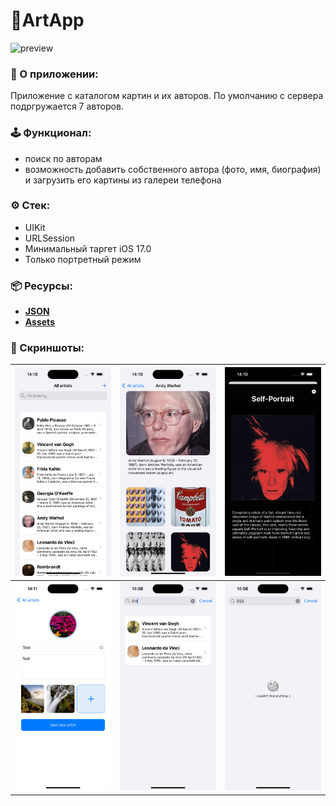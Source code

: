 # 📱ArtApp

![preview](https://github.com/AleksPt/ArtApp/blob/main/demo.gif)

### 📱 О приложении:
Приложение с каталогом картин и их авторов. По умолчанию с сервера подргружается 7 авторов. 

### 🕹️ Функционал:
  - поиск по авторам
  - возможность добавить собственного автора (фото, имя, биография) и загрузить его картины из галереи телефона

### ⚙️ Стек:
+ UIKit
+ URLSession
+ Минимальный таргет iOS 17.0
+ Только портретный режим

### 📦 Ресурсы:
+ [**JSON**](https://cdn.accelonline.io/OUR6G_IgJkCvBg5qurB2Ag/files/YPHn3cnKEk2NutI6fHK04Q.json)
+ [**Assets**](https://cdn.accelonline.io/OUR6G_IgJkCvBg5qurB2Ag/files/5FQFT6cSSEKMdurmRJlSrA.zip)

### 📸 Скриншоты:
| ![preview](https://github.com/AleksPt/ArtApp/blob/main/1.png) | ![preview](https://github.com/AleksPt/ArtApp/blob/main/2.png) | ![preview](https://github.com/AleksPt/ArtApp/blob/main/3.png) 
|-------|----------|---------|
|![preview](https://github.com/AleksPt/ArtApp/blob/main/4.png) | ![preview](https://github.com/AleksPt/ArtApp/blob/main/5.png) | ![preview](https://github.com/AleksPt/ArtApp/blob/main/6.png)
